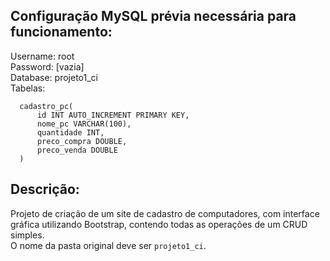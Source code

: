 ## Configuração MySQL prévia necessária para funcionamento:  
  
Username: root  
Password: [vazia]  
Database: projeto1_ci  
Tabelas:  
  ```
	cadastro_pc(  
		id INT AUTO_INCREMENT PRIMARY KEY,  
		nome_pc VARCHAR(100),  
		quantidade INT,  
		preco_compra DOUBLE,  
		preco_venda DOUBLE  
	)  
  ```
## Descrição:  
  
Projeto de criação de um site de cadastro de computadores, com interface gráfica utilizando Bootstrap, contendo todas as operações de um CRUD simples.  
O nome da pasta original deve ser `projeto1_ci`.
